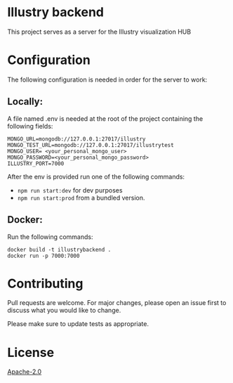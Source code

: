 # Illustry backend

This project serves as a server for the Illustry visualization HUB

# Configuration

The following configuration is needed in order for the server to work:

## Locally:
A file named .env is needed at the root of the project containing the following fields:
```
MONGO_URL=mongodb://127.0.0.1:27017/illustry
MONGO_TEST_URL=mongodb://127.0.0.1:27017/illustrytest
MONGO_USER= <your_personal_mongo_user>
MONGO_PASSWORD=<your_personal_mongo_password>
ILLUSTRY_PORT=7000 
```
After the env is provided run one of the following commands: 
- ```npm run start:dev``` for dev purposes 
- ```npm run start:prod``` from a bundled version.

## Docker: 

Run the following commands:
```shell
docker build -t illustrybackend .
docker run -p 7000:7000 
```

# Contributing
Pull requests are welcome. For major changes, please open an issue first to discuss what you would like to change.

Please make sure to update tests as appropriate.

# License

[Apache-2.0](https://choosealicense.com/licenses/apache)
